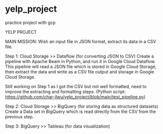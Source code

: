 # yelp_project
practice project with gcp

YELP PROJECT

MAIN MISSION: Wish an input file in JSON format, extract its data in a CSV file. 

Step 1: Cloud Storage >> Dataflow (for converting JSON to CSV)
Create a pipeline with Apache Beam in Python, and run it in Google Cloud Dataflow. 
This pipeline will read a JSON file which is stored in Google Cloud Storage, then extract the data and write as a CSV file output and storage in Google Cloud Storage. 

Still working on Step 1 as I got the CSV but not well formatted, need to improve the extracting and formatting steps. 
(Python script: https://github.com/char-jlwu/yelp_project/blob/main/test_pipeline.py)

Step 2: Cloud Storage >> BigQuery (for storing data as structured datasets)
Create a Data set in BigQuery which is read directly from the CSV from the previous step. 

Step 3: BigQuery >> Tableau (for data visualization)
